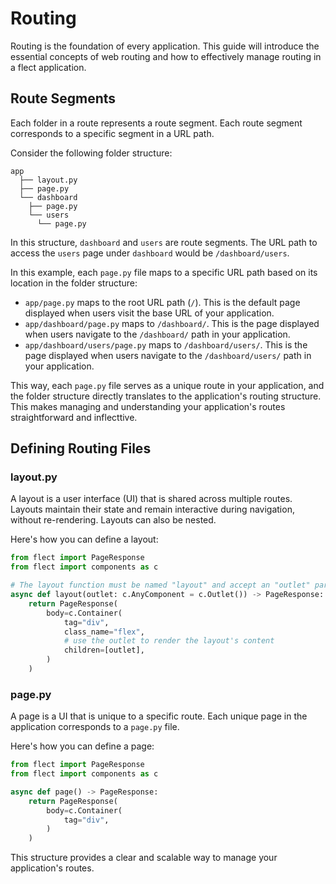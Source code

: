 # Routing

Routing is the foundation of every application. This guide will introduce the essential concepts of web routing and how to effectively manage routing in a flect application.

## Route Segments

Each folder in a route represents a route segment. Each route segment corresponds to a specific segment in a URL path.

Consider the following folder structure:

```console
app
  ├── layout.py
  ├── page.py
  └── dashboard
    ├── page.py
    └── users
      └── page.py
```

In this structure, `dashboard` and `users` are route segments. The URL path to access the `users` page under `dashboard` would be `/dashboard/users`.

In this example, each `page.py` file maps to a specific URL path based on its location in the folder structure:

- `app/page.py` maps to the root URL path (`/`). This is the default page displayed when users visit the base URL of your application.
- `app/dashboard/page.py` maps to `/dashboard/`. This is the page displayed when users navigate to the `/dashboard/` path in your application.
- `app/dashboard/users/page.py` maps to `/dashboard/users/`. This is the page displayed when users navigate to the `/dashboard/users/` path in your application.

This way, each `page.py` file serves as a unique route in your application, and the folder structure directly translates to the application's routing structure. This makes managing and understanding your application's routes straightforward and inflecttive.

## Defining Routing Files

### layout.py

A layout is a user interface (UI) that is shared across multiple routes. Layouts maintain their state and remain interactive during navigation, without re-rendering. Layouts can also be nested.

Here's how you can define a layout:

```python
from flect import PageResponse
from flect import components as c

# The layout function must be named "layout" and accept an "outlet" parameter
async def layout(outlet: c.AnyComponent = c.Outlet()) -> PageResponse:
    return PageResponse(
        body=c.Container(
            tag="div",
            class_name="flex",
            # use the outlet to render the layout's content
            children=[outlet],
        )
    )
```

### page.py

A page is a UI that is unique to a specific route. Each unique page in the application corresponds to a `page.py` file.

Here's how you can define a page:

```python
from flect import PageResponse
from flect import components as c

async def page() -> PageResponse:
    return PageResponse(
        body=c.Container(
            tag="div",
        )
    )
```

This structure provides a clear and scalable way to manage your application's routes.
